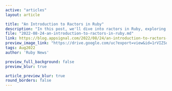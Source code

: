 ```yaml
---
active: "articles"
layout: article

title: "An Introduction to Ractors in Ruby"
description: "In this post, we'll dive into ractors in Ruby, exploring how to build a ractor."
file: "2022-08-24-an-introduction-to-ractors-in-ruby.md"
link: https://blog.appsignal.com/2022/08/24/an-introduction-to-ractors-in-ruby.html
preview_image_link: "https://drive.google.com/uc?export=view&id=1rVIZSuIFQ80uqB-YKHZoTzwP_od9HIca"
tags: Aug2022
author: 'Ruby News'

preview_full_background: false
preview_blur: true

article_preview_blur: true
round_borders: false
---
```

